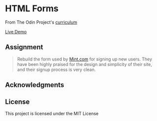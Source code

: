 # HTML Forms

From The Odin Project's [curriculum](https://www.theodinproject.com/paths/full-stack-javascript/courses/html-and-css/lessons/html-forms)

[Live Demo]()

## Assignment

> Rebuild the form used by [Mint.com](http://www.mint.com/) for signing up new users. They have been highly praised for the design and simplicity of their site, and their signup process is very clean.

## Acknowledgments

## License

This project is licensed under the MIT License
